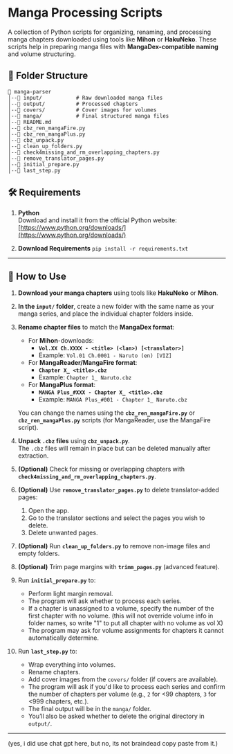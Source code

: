 # Manga Processing Scripts

A collection of Python scripts for organizing, renaming, and processing manga chapters downloaded using tools like **Mihon** or **HakuNeko**. These scripts help in preparing manga files with **MangaDex-compatible naming** and volume structuring.

## 📂 Folder Structure

```
📁 manga-parser
│--📁 input/           # Raw downloaded manga files
│--📁 output/          # Processed chapters
│--📁 covers/          # Cover images for volumes
│--📁 manga/           # Final structured manga files
│--📝 README.md
│--🐍 cbz_ren_mangaFire.py
│--🐍 cbz_ren_mangaPlus.py
│--🐍 cbz_unpack.py
│--🐍 clean_up_folders.py
│--🐍 check4missing_and_rm_overlapping_chapters.py
│--🐍 remove_translator_pages.py
│--🐍 initial_prepare.py
│--🐍 last_step.py
```
## 🛠 Requirements
1. **Python**  
	Download and install it from the official Python website:  
   [https://www.python.org/downloads/](https://www.python.org/downloads/)

2. **Download Requirements**
	```pip install -r requirements.txt```
	
---

## 🚀 How to Use

1. **Download your manga chapters** using tools like **HakuNeko** or **Mihon**.

2. **In the `input/` folder**, create a new folder with the same name as your manga series, and place the individual chapter folders inside.

3. **Rename chapter files** to match the **MangaDex format**:
    - For **Mihon**-downloads:
      - **`Vol.XX Ch.XXXX - <title> (<lan>) [<translator>]`**
      - Example: `Vol.01 Ch.0001 - Naruto (en) [VIZ]`
    - For **MangaReader/MangaFire format**:
      - **`Chapter X_ <title>.cbz`**
      - Example: `Chapter 1_ Naruto.cbz`
    - For **MangaPlus format**:
      - **`MANGA Plus_#XXX - Chapter X_ <title>.cbz`**
      - Example: `MANGA Plus_#001 - Chapter 1_ Naruto.cbz`

    You can change the names using the **`cbz_ren_mangaFire.py`** or **`cbz_ren_mangaPlus.py`** scripts (for MangaReader, use the MangaFire script).

4. **Unpack `.cbz` files** using **`cbz_unpack.py`**.  
    The `.cbz` files will remain in place but can be deleted manually after extraction.

5. **(Optional)** Check for missing or overlapping chapters with **`check4missing_and_rm_overlapping_chapters.py`**.

6. **(Optional)** Use **`remove_translator_pages.py`** to delete translator-added pages:
    1. Open the app.
    2. Go to the translator sections and select the pages you wish to delete.
    3. Delete unwanted pages.

7. **(Optional)** Run **`clean_up_folders.py`** to remove non-image files and empty folders.

8. **(Optional)** Trim page margins with **`trimm_pages.py`** (advanced feature).

9. Run **`initial_prepare.py`** to:
    - Perform light margin removal.
    - The program will ask whether to process each series.
    - If a chapter is unassigned to a volume, specify the number of the first chapter with no volume. (this will not override volume info in folder names, so write "1" to put all chapter with no volume as vol X)
    - The program may ask for volume assignments for chapters it cannot automatically determine.

10. Run **`last_step.py`** to:
    - Wrap everything into volumes.
    - Rename chapters.
    - Add cover images from the `covers/` folder (if covers are available).
    - The program will ask if you'd like to process each series and confirm the number of chapters per volume (e.g., `2` for <99 chapters, `3` for <999 chapters, etc.).
    - The final output will be in the `manga/` folder.
    - You’ll also be asked whether to delete the original directory in `output/`.

---

(yes, i did use chat gpt here, but no, its not braindead copy paste from it.)



